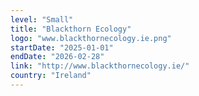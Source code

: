 ```yaml
---
level: "Small"
title: "Blackthorn Ecology"
logo: "www.blackthornecology.ie.png"
startDate: "2025-01-01"
endDate: "2026-02-28"
link: "http://www.blackthornecology.ie/"
country: "Ireland"
---
```

